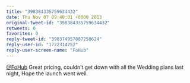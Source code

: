 ```yaml
---
title: "398384335759634432"
date: Thu Nov 07 09:40:01 +0000 2013
original-tweet-id: "398384335759634432"
retweets: 0
favorites: 0
reply-tweet-id: "398374957887258624"
reply-user-id: "1722314252"
reply-user-screen-name: "FoHub"
---
```

<a href="https://twitter.com/FoHub">@FoHub</a> Great pricing, couldn’t get down with all the Wedding plans last night, Hope the launch went well.
